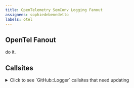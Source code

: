 ```yaml
---
title: OpenTelemetry SemConv Logging Fanout
assignees: sophiedebenedetto
labels: otel
---
```


## OpenTel Fanout

do it.

## Callsites

<details>
<summary>Click to see `GitHub::Logger` callsites that need updating</summary>
{{env.logger_callsites}}
</details>
